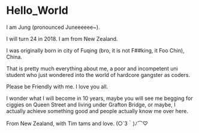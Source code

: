 # Hello_World

I am Jung (pronounced Juneeeeee~). 

I will turn 24 in 2018. I am from New Zealand.

I was originally born in city of Fuqing (bro, it is not F##king, it Foo Chin), China.

That is pretty much everything about me, a poor and incompetent uni student who just wondered into the world of hardcore gangster as coders.

Please be Friendly with me. I love you all. 

I wonder what I will become in 10 years, maybe you will see me begging for ciggies on Queen Street and living under Grafton Bridge, or maybe, I actually achieve something good and people actually know me over here. 

From New Zealand, with Tim tams and love. (○´3｀)ﾉ⌒♡
